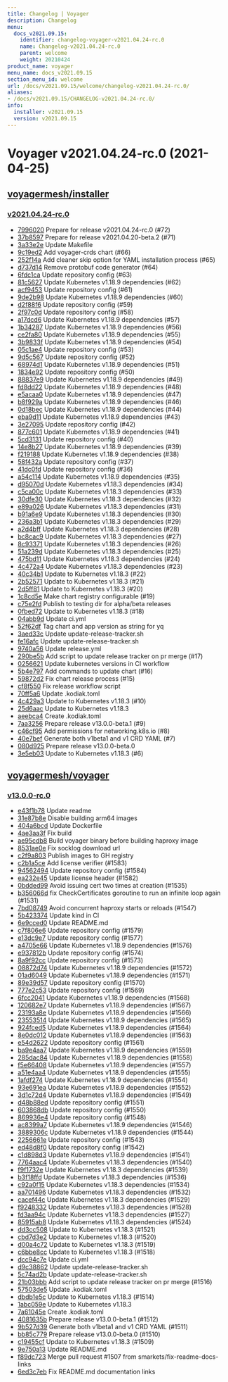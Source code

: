```yaml
---
title: Changelog | Voyager
description: Changelog
menu:
  docs_v2021.09.15:
    identifier: changelog-voyager-v2021.04.24-rc.0
    name: Changelog-v2021.04.24-rc.0
    parent: welcome
    weight: 20210424
product_name: voyager
menu_name: docs_v2021.09.15
section_menu_id: welcome
url: /docs/v2021.09.15/welcome/changelog-v2021.04.24-rc.0/
aliases:
- /docs/v2021.09.15/CHANGELOG-v2021.04.24-rc.0/
info:
  installer: v2021.09.15
  version: v2021.09.15
---
```


# Voyager v2021.04.24-rc.0 (2021-04-25)


## [voyagermesh/installer](https://github.com/voyagermesh/installer)

### [v2021.04.24-rc.0](https://github.com/voyagermesh/installer/releases/tag/v2021.04.24-rc.0)

- [7996020](https://github.com/voyagermesh/installer/commit/7996020) Prepare for release v2021.04.24-rc.0 (#72)
- [37b8597](https://github.com/voyagermesh/installer/commit/37b8597) Prepare for release v2021.04.20-beta.2 (#71)
- [3a33e2e](https://github.com/voyagermesh/installer/commit/3a33e2e) Update Makefile
- [9c19ed2](https://github.com/voyagermesh/installer/commit/9c19ed2) Add voyager-crds chart (#66)
- [252f14a](https://github.com/voyagermesh/installer/commit/252f14a) Add cleaner skip option for YAML installation process (#65)
- [d737d14](https://github.com/voyagermesh/installer/commit/d737d14) Remove protobuf code generator (#64)
- [6fdc1ca](https://github.com/voyagermesh/installer/commit/6fdc1ca) Update repository config (#63)
- [81c5627](https://github.com/voyagermesh/installer/commit/81c5627) Update Kubernetes v1.18.9 dependencies (#62)
- [acf9453](https://github.com/voyagermesh/installer/commit/acf9453) Update repository config (#61)
- [9de2b98](https://github.com/voyagermesh/installer/commit/9de2b98) Update Kubernetes v1.18.9 dependencies (#60)
- [d2f88f6](https://github.com/voyagermesh/installer/commit/d2f88f6) Update repository config (#59)
- [2f97c0d](https://github.com/voyagermesh/installer/commit/2f97c0d) Update repository config (#58)
- [a17dcd6](https://github.com/voyagermesh/installer/commit/a17dcd6) Update Kubernetes v1.18.9 dependencies (#57)
- [1b34287](https://github.com/voyagermesh/installer/commit/1b34287) Update Kubernetes v1.18.9 dependencies (#56)
- [ce2fa80](https://github.com/voyagermesh/installer/commit/ce2fa80) Update Kubernetes v1.18.9 dependencies (#55)
- [3b9833f](https://github.com/voyagermesh/installer/commit/3b9833f) Update Kubernetes v1.18.9 dependencies (#54)
- [05c1ae4](https://github.com/voyagermesh/installer/commit/05c1ae4) Update repository config (#53)
- [9d5c567](https://github.com/voyagermesh/installer/commit/9d5c567) Update repository config (#52)
- [68974d1](https://github.com/voyagermesh/installer/commit/68974d1) Update Kubernetes v1.18.9 dependencies (#51)
- [1834e92](https://github.com/voyagermesh/installer/commit/1834e92) Update repository config (#50)
- [88837e9](https://github.com/voyagermesh/installer/commit/88837e9) Update Kubernetes v1.18.9 dependencies (#49)
- [fd8dd22](https://github.com/voyagermesh/installer/commit/fd8dd22) Update Kubernetes v1.18.9 dependencies (#48)
- [e5acaa0](https://github.com/voyagermesh/installer/commit/e5acaa0) Update Kubernetes v1.18.9 dependencies (#47)
- [b8f929a](https://github.com/voyagermesh/installer/commit/b8f929a) Update Kubernetes v1.18.9 dependencies (#46)
- [0d18bec](https://github.com/voyagermesh/installer/commit/0d18bec) Update Kubernetes v1.18.9 dependencies (#44)
- [eba9d11](https://github.com/voyagermesh/installer/commit/eba9d11) Update Kubernetes v1.18.9 dependencies (#43)
- [3e27095](https://github.com/voyagermesh/installer/commit/3e27095) Update repository config (#42)
- [877c601](https://github.com/voyagermesh/installer/commit/877c601) Update Kubernetes v1.18.9 dependencies (#41)
- [5cd3131](https://github.com/voyagermesh/installer/commit/5cd3131) Update repository config (#40)
- [14e8b27](https://github.com/voyagermesh/installer/commit/14e8b27) Update Kubernetes v1.18.9 dependencies (#39)
- [f219188](https://github.com/voyagermesh/installer/commit/f219188) Update Kubernetes v1.18.9 dependencies (#38)
- [58f432a](https://github.com/voyagermesh/installer/commit/58f432a) Update repository config (#37)
- [41dc0fd](https://github.com/voyagermesh/installer/commit/41dc0fd) Update repository config (#36)
- [a54c114](https://github.com/voyagermesh/installer/commit/a54c114) Update Kubernetes v1.18.9 dependencies (#35)
- [d95070d](https://github.com/voyagermesh/installer/commit/d95070d) Update Kubernetes v1.18.3 dependencies (#34)
- [c5ca00c](https://github.com/voyagermesh/installer/commit/c5ca00c) Update Kubernetes v1.18.3 dependencies (#33)
- [30dfe30](https://github.com/voyagermesh/installer/commit/30dfe30) Update Kubernetes v1.18.3 dependencies (#32)
- [e89a026](https://github.com/voyagermesh/installer/commit/e89a026) Update Kubernetes v1.18.3 dependencies (#31)
- [b91a6e9](https://github.com/voyagermesh/installer/commit/b91a6e9) Update Kubernetes v1.18.3 dependencies (#30)
- [236a3b1](https://github.com/voyagermesh/installer/commit/236a3b1) Update Kubernetes v1.18.3 dependencies (#29)
- [a2d4bff](https://github.com/voyagermesh/installer/commit/a2d4bff) Update Kubernetes v1.18.3 dependencies (#28)
- [bc8cac9](https://github.com/voyagermesh/installer/commit/bc8cac9) Update Kubernetes v1.18.3 dependencies (#27)
- [8c93371](https://github.com/voyagermesh/installer/commit/8c93371) Update Kubernetes v1.18.3 dependencies (#26)
- [51a239d](https://github.com/voyagermesh/installer/commit/51a239d) Update Kubernetes v1.18.3 dependencies (#25)
- [475bd11](https://github.com/voyagermesh/installer/commit/475bd11) Update Kubernetes v1.18.3 dependencies (#24)
- [4c472a4](https://github.com/voyagermesh/installer/commit/4c472a4) Update Kubernetes v1.18.3 dependencies (#23)
- [40c34b1](https://github.com/voyagermesh/installer/commit/40c34b1) Update to Kubernetes v1.18.3 (#22)
- [2b52571](https://github.com/voyagermesh/installer/commit/2b52571) Update to Kubernetes v1.18.3 (#21)
- [2d5ff81](https://github.com/voyagermesh/installer/commit/2d5ff81) Update to Kubernetes v1.18.3 (#20)
- [1c8cd5e](https://github.com/voyagermesh/installer/commit/1c8cd5e) Make chart registry configurable (#19)
- [c75e2fd](https://github.com/voyagermesh/installer/commit/c75e2fd) Publish to testing dir for alpha/beta releases
- [0fbed72](https://github.com/voyagermesh/installer/commit/0fbed72) Update to Kubernetes v1.18.3 (#18)
- [04abb9d](https://github.com/voyagermesh/installer/commit/04abb9d) Update ci.yml
- [52f62df](https://github.com/voyagermesh/installer/commit/52f62df) Tag chart and app version as string for yq
- [3aed33c](https://github.com/voyagermesh/installer/commit/3aed33c) Update update-release-tracker.sh
- [fe16afc](https://github.com/voyagermesh/installer/commit/fe16afc) Update update-release-tracker.sh
- [9740a56](https://github.com/voyagermesh/installer/commit/9740a56) Update release.yml
- [290be5b](https://github.com/voyagermesh/installer/commit/290be5b) Add script to update release tracker on pr merge (#17)
- [0256621](https://github.com/voyagermesh/installer/commit/0256621) Update kubernetes versions in CI workflow
- [5b4e797](https://github.com/voyagermesh/installer/commit/5b4e797) Add commands to update chart (#16)
- [59872d2](https://github.com/voyagermesh/installer/commit/59872d2) Fix chart release process (#15)
- [cf8f550](https://github.com/voyagermesh/installer/commit/cf8f550) Fix release workflow script
- [70ff5a6](https://github.com/voyagermesh/installer/commit/70ff5a6) Update .kodiak.toml
- [4c429a3](https://github.com/voyagermesh/installer/commit/4c429a3) Update to Kubernetes v1.18.3 (#10)
- [25d6aac](https://github.com/voyagermesh/installer/commit/25d6aac) Update to Kubernetes v1.18.3
- [aeebca4](https://github.com/voyagermesh/installer/commit/aeebca4) Create .kodiak.toml
- [7aa3256](https://github.com/voyagermesh/installer/commit/7aa3256) Prepare release v13.0.0-beta.1 (#9)
- [c46cf95](https://github.com/voyagermesh/installer/commit/c46cf95) Add permissions for networking.k8s.io (#8)
- [40e7bef](https://github.com/voyagermesh/installer/commit/40e7bef) Generate both v1beta1 and v1 CRD YAML (#7)
- [080d925](https://github.com/voyagermesh/installer/commit/080d925) Prepare release v13.0.0-beta.0
- [3e5eb03](https://github.com/voyagermesh/installer/commit/3e5eb03) Update to Kubernetes v1.18.3 (#6)



## [voyagermesh/voyager](https://github.com/voyagermesh/voyager)

### [v13.0.0-rc.0](https://github.com/voyagermesh/voyager/releases/tag/v13.0.0-rc.0)

- [e43f1b78](https://github.com/voyagermesh/voyager/commit/e43f1b78) Update readme
- [31e87b8e](https://github.com/voyagermesh/voyager/commit/31e87b8e) Disable building arm64 images
- [404a6bcd](https://github.com/voyagermesh/voyager/commit/404a6bcd) Update Dockerfile
- [4ae3aa3f](https://github.com/voyagermesh/voyager/commit/4ae3aa3f) Fix build
- [ae95cdb8](https://github.com/voyagermesh/voyager/commit/ae95cdb8) Build voyager binary before building haproxy image
- [8531ae0e](https://github.com/voyagermesh/voyager/commit/8531ae0e) Fix socklog download url
- [c2f9a803](https://github.com/voyagermesh/voyager/commit/c2f9a803) Publish images to GH registry
- [c2b1a5ce](https://github.com/voyagermesh/voyager/commit/c2b1a5ce) Add license verifier (#1583)
- [94562494](https://github.com/voyagermesh/voyager/commit/94562494) Update repository config (#1584)
- [ea232e45](https://github.com/voyagermesh/voyager/commit/ea232e45) Update license header (#1582)
- [0bdded99](https://github.com/voyagermesh/voyager/commit/0bdded99) Avoid issuing cert two times at creation (#1535)
- [b356066d](https://github.com/voyagermesh/voyager/commit/b356066d) fix CheckCertificates goroutine to run an infinite loop again (#1531)
- [7bd08749](https://github.com/voyagermesh/voyager/commit/7bd08749) Avoid concurrent haproxy starts or reloads (#1547)
- [5b423374](https://github.com/voyagermesh/voyager/commit/5b423374) Update kind in CI
- [6e9cced0](https://github.com/voyagermesh/voyager/commit/6e9cced0) Update README.md
- [c7f806e6](https://github.com/voyagermesh/voyager/commit/c7f806e6) Update repository config (#1579)
- [e13dc9e7](https://github.com/voyagermesh/voyager/commit/e13dc9e7) Update repository config (#1577)
- [a4705e66](https://github.com/voyagermesh/voyager/commit/a4705e66) Update Kubernetes v1.18.9 dependencies (#1576)
- [e937812b](https://github.com/voyagermesh/voyager/commit/e937812b) Update repository config (#1574)
- [8a9f92cc](https://github.com/voyagermesh/voyager/commit/8a9f92cc) Update repository config (#1573)
- [08872d74](https://github.com/voyagermesh/voyager/commit/08872d74) Update Kubernetes v1.18.9 dependencies (#1572)
- [01ad6049](https://github.com/voyagermesh/voyager/commit/01ad6049) Update Kubernetes v1.18.9 dependencies (#1571)
- [89e39d57](https://github.com/voyagermesh/voyager/commit/89e39d57) Update repository config (#1570)
- [777e2c53](https://github.com/voyagermesh/voyager/commit/777e2c53) Update repository config (#1569)
- [6fcc2041](https://github.com/voyagermesh/voyager/commit/6fcc2041) Update Kubernetes v1.18.9 dependencies (#1568)
- [120682e7](https://github.com/voyagermesh/voyager/commit/120682e7) Update Kubernetes v1.18.9 dependencies (#1567)
- [23193a8e](https://github.com/voyagermesh/voyager/commit/23193a8e) Update Kubernetes v1.18.9 dependencies (#1566)
- [23553514](https://github.com/voyagermesh/voyager/commit/23553514) Update Kubernetes v1.18.9 dependencies (#1565)
- [924fced5](https://github.com/voyagermesh/voyager/commit/924fced5) Update Kubernetes v1.18.9 dependencies (#1564)
- [8e0dc012](https://github.com/voyagermesh/voyager/commit/8e0dc012) Update Kubernetes v1.18.9 dependencies (#1563)
- [e54d2622](https://github.com/voyagermesh/voyager/commit/e54d2622) Update repository config (#1561)
- [ba9e4aa7](https://github.com/voyagermesh/voyager/commit/ba9e4aa7) Update Kubernetes v1.18.9 dependencies (#1559)
- [285dac84](https://github.com/voyagermesh/voyager/commit/285dac84) Update Kubernetes v1.18.9 dependencies (#1558)
- [f5e66408](https://github.com/voyagermesh/voyager/commit/f5e66408) Update Kubernetes v1.18.9 dependencies (#1557)
- [a51e4aa4](https://github.com/voyagermesh/voyager/commit/a51e4aa4) Update Kubernetes v1.18.9 dependencies (#1555)
- [1afdf274](https://github.com/voyagermesh/voyager/commit/1afdf274) Update Kubernetes v1.18.9 dependencies (#1554)
- [93e691ea](https://github.com/voyagermesh/voyager/commit/93e691ea) Update Kubernetes v1.18.9 dependencies (#1552)
- [3d1c72d4](https://github.com/voyagermesh/voyager/commit/3d1c72d4) Update Kubernetes v1.18.9 dependencies (#1549)
- [d48b88ed](https://github.com/voyagermesh/voyager/commit/d48b88ed) Update repository config (#1551)
- [603868db](https://github.com/voyagermesh/voyager/commit/603868db) Update repository config (#1550)
- [869936e4](https://github.com/voyagermesh/voyager/commit/869936e4) Update repository config (#1548)
- [ac8399a7](https://github.com/voyagermesh/voyager/commit/ac8399a7) Update Kubernetes v1.18.9 dependencies (#1546)
- [3889306c](https://github.com/voyagermesh/voyager/commit/3889306c) Update Kubernetes v1.18.9 dependencies (#1544)
- [2256661e](https://github.com/voyagermesh/voyager/commit/2256661e) Update repository config (#1543)
- [ed48d8f0](https://github.com/voyagermesh/voyager/commit/ed48d8f0) Update repository config (#1542)
- [c1d898d3](https://github.com/voyagermesh/voyager/commit/c1d898d3) Update Kubernetes v1.18.9 dependencies (#1541)
- [7764aac4](https://github.com/voyagermesh/voyager/commit/7764aac4) Update Kubernetes v1.18.3 dependencies (#1540)
- [f9f1732e](https://github.com/voyagermesh/voyager/commit/f9f1732e) Update Kubernetes v1.18.3 dependencies (#1539)
- [b3f18ffd](https://github.com/voyagermesh/voyager/commit/b3f18ffd) Update Kubernetes v1.18.3 dependencies (#1536)
- [c92a0f15](https://github.com/voyagermesh/voyager/commit/c92a0f15) Update Kubernetes v1.18.3 dependencies (#1534)
- [aa701496](https://github.com/voyagermesh/voyager/commit/aa701496) Update Kubernetes v1.18.3 dependencies (#1532)
- [cacef44c](https://github.com/voyagermesh/voyager/commit/cacef44c) Update Kubernetes v1.18.3 dependencies (#1529)
- [f9248332](https://github.com/voyagermesh/voyager/commit/f9248332) Update Kubernetes v1.18.3 dependencies (#1528)
- [fd3aa94c](https://github.com/voyagermesh/voyager/commit/fd3aa94c) Update Kubernetes v1.18.3 dependencies (#1527)
- [85915ab8](https://github.com/voyagermesh/voyager/commit/85915ab8) Update Kubernetes v1.18.3 dependencies (#1524)
- [dd3cc508](https://github.com/voyagermesh/voyager/commit/dd3cc508) Update to Kubernetes v1.18.3 (#1521)
- [cbd7d3e2](https://github.com/voyagermesh/voyager/commit/cbd7d3e2) Update to Kubernetes v1.18.3 (#1520)
- [d00a4c72](https://github.com/voyagermesh/voyager/commit/d00a4c72) Update to Kubernetes v1.18.3 (#1519)
- [c6bbe8cc](https://github.com/voyagermesh/voyager/commit/c6bbe8cc) Update to Kubernetes v1.18.3 (#1518)
- [dcc94c7e](https://github.com/voyagermesh/voyager/commit/dcc94c7e) Update ci.yml
- [d9c38862](https://github.com/voyagermesh/voyager/commit/d9c38862) Update update-release-tracker.sh
- [5c74ad2b](https://github.com/voyagermesh/voyager/commit/5c74ad2b) Update update-release-tracker.sh
- [21b03bbb](https://github.com/voyagermesh/voyager/commit/21b03bbb) Add script to update release tracker on pr merge (#1516)
- [57503de5](https://github.com/voyagermesh/voyager/commit/57503de5) Update .kodiak.toml
- [dbdb1e5c](https://github.com/voyagermesh/voyager/commit/dbdb1e5c) Update to Kubernetes v1.18.3 (#1514)
- [1abc059e](https://github.com/voyagermesh/voyager/commit/1abc059e) Update to Kubernetes v1.18.3
- [7a61045e](https://github.com/voyagermesh/voyager/commit/7a61045e) Create .kodiak.toml
- [4081635b](https://github.com/voyagermesh/voyager/commit/4081635b) Prepare release v13.0.0-beta.1 (#1512)
- [9b527d39](https://github.com/voyagermesh/voyager/commit/9b527d39) Generate both v1beta1 and v1 CRD YAML (#1511)
- [bb85c779](https://github.com/voyagermesh/voyager/commit/bb85c779) Prepare release v13.0.0-beta.0 (#1510)
- [c19455cf](https://github.com/voyagermesh/voyager/commit/c19455cf) Update to Kubernetes v1.18.3 (#1509)
- [9e750a13](https://github.com/voyagermesh/voyager/commit/9e750a13) Update README.md
- [f89dc723](https://github.com/voyagermesh/voyager/commit/f89dc723) Merge pull request #1507 from smarkets/fix-readme-docs-links
- [6ed3c7eb](https://github.com/voyagermesh/voyager/commit/6ed3c7eb) Fix README.md documentation links




